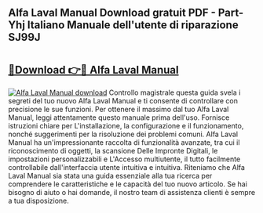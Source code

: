 ## Alfa Laval Manual Download gratuit PDF - Part-Yhj Italiano Manuale dell'utente di riparazione SJ99J

# <h2><a href="http://dfdontn.blite.top/?on=Alfa+Laval+Manual">🔗Download 👉🔴 Alfa Laval Manual</a></h2>

[![Alfa Laval Manual download](https://i.imgur.com/lujVjoI.png)](http://dfdontn.blite.top/?on=Alfa+Laval+Manual)
Controllo magistrale questa guida svela i segreti del tuo nuovo Alfa Laval Manual e ti consente di controllare con precisione le sue funzioni. Per ottenere il massimo dal tuo Alfa Laval Manual, leggi attentamente questo manuale prima dell'uso. Fornisce istruzioni chiare per L'installazione, la configurazione e il funzionamento, nonché suggerimenti per la risoluzione dei problemi comuni. Alfa Laval Manual ha un'impressionante raccolta di funzionalità avanzate, tra cui il riconoscimento di oggetti, la scansione Delle Impronte Digitali, le impostazioni personalizzabili e L'Accesso multiutente, il tutto facilmente controllabile dall'interfaccia utente intuitiva e intuitiva. Riteniamo che Alfa Laval Manual sia stata una guida essenziale alla tua ricerca per comprendere le caratteristiche e le capacità del tuo nuovo articolo. Se hai bisogno di aiuto o hai domande, il nostro team di assistenza clienti è sempre a tua disposizione.
